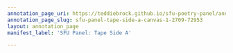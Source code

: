 ```yaml
---
annotation_page_uri: https://teddiebrock.github.io/sfu-poetry-panel/annotations/sfu-panel-tape-side-a-canvas-1-2709-72953.json
annotation_page_slug: sfu-panel-tape-side-a-canvas-1-2709-72953
layout: annotation_page
manifest_label: 'SFU Panel: Tape Side A'

---
```

